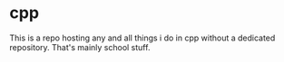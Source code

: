 # cpp
This is a repo hosting any and all things i do in cpp without a dedicated repository.
That's mainly school stuff.
